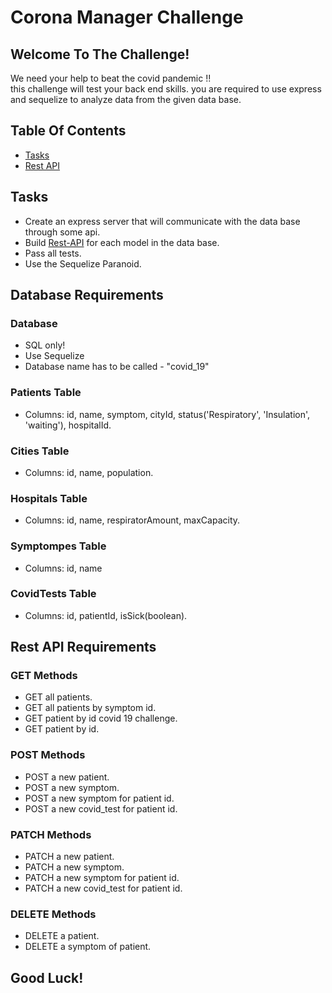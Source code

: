 # Corona Manager Challenge

## Welcome To The Challenge!
We need your help to beat the covid pandemic !! \
this challenge will test your back end skills. you are required to use express and sequelize to analyze data from the given data base.


## Table Of Contents

* [Tasks](#Tasks) 
* [Rest API](#Rest-API)

## Tasks
- Create an express server that will communicate with the data base through some api.
- Build [Rest-API](#Rest-API) for each model in the data base.
- Pass all tests.
- Use the Sequelize Paranoid.

## Database Requirements
### Database
- SQL only!
- Use Sequelize
- Database name has to be called - "covid_19"

### Patients Table
- Columns: id, name, symptom, cityId, status('Respiratory', 'Insulation', 'waiting'), hospitalId.
### Cities Table
- Columns: id, name, population.
### Hospitals Table
- Columns: id, name, respiratorAmount, maxCapacity. 
### Symptompes Table
- Columns: id, name
### CovidTests Table
- Columns: id, patientId, isSick(boolean).


## Rest API Requirements
### GET Methods
- GET all patients.
- GET all patients by symptom id.
- GET patient by id covid 19 challenge.
- GET patient by id.

### POST Methods
- POST a new patient.
- POST a new symptom.
- POST a new symptom for patient id.
- POST a new covid_test for patient id.

### PATCH Methods
- PATCH a new patient.
- PATCH a new symptom.
- PATCH a new symptom for patient id.
- PATCH a new covid_test for patient id.

### DELETE Methods
- DELETE a patient.
- DELETE a symptom of patient.

## Good Luck!